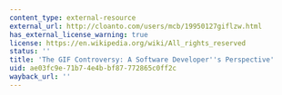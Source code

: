 ```yaml
---
content_type: external-resource
external_url: http://cloanto.com/users/mcb/19950127giflzw.html
has_external_license_warning: true
license: https://en.wikipedia.org/wiki/All_rights_reserved
status: ''
title: 'The GIF Controversy: A Software Developer''s Perspective'
uid: ae03fc9e-71b7-4e4b-bf87-772865c0ff2c
wayback_url: ''
---
```

